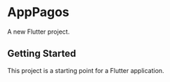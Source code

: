 # AppPagos

A new Flutter project.

## Getting Started

This project is a starting point for a Flutter application.

